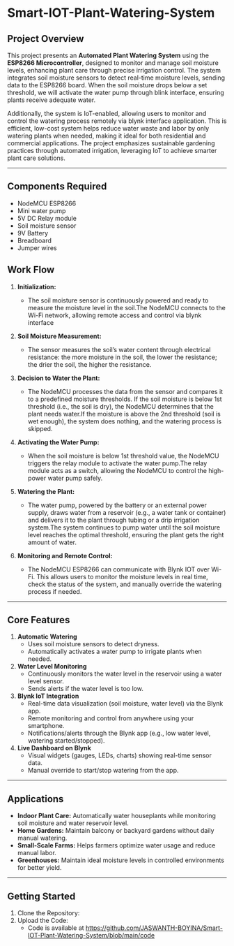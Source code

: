 # Smart-IOT-Plant-Watering-System

## Project Overview

This project presents an **Automated Plant Watering System** using the **ESP8266 Microcontroller**, designed to monitor and manage soil moisture levels, enhancing plant care through precise irrigation control. The system integrates soil moisture sensors to detect real-time moisture levels, sending data to the ESP8266 board. When the soil moisture drops below a set threshold, we will activate the water pump through blink interface, ensuring plants receive adequate water.

Additionally, the system is IoT-enabled, allowing users to monitor and control the watering process remotely via blynk interface application. This is efficient, low-cost system helps reduce water waste and labor by only watering plants when needed, making it ideal for both residential and commercial applications. The project emphasizes sustainable gardening practices through automated irrigation, leveraging IoT to achieve smarter plant care solutions.
___
## Components Required

- NodeMCU ESP8266
- Mini water pump
-	5V DC Relay module
-	Soil moisture sensor
-	9V Battery
-	Breadboard
-	Jumper wires

## Work Flow
1. **Initialization:**
    - The soil moisture sensor is continuously powered and ready to measure the moisture level in the soil.The NodeMCU connects to the Wi-Fi network, allowing remote access and control via blynk interface

2. **Soil Moisture Measurement:**
    - The sensor measures the soil’s water content through electrical resistance: the more moisture in the soil, the lower the resistance; the drier the soil, the higher the resistance.

3. **Decision to Water the Plant:**
    - The NodeMCU processes the data from the sensor and compares it to a predefined moisture thresholds. If the soil moisture is below 1st threshold (i.e., the soil is dry), the NodeMCU determines that the plant needs water.If the moisture is above the 2nd threshold (soil is wet enough), the system does nothing, and the watering process is skipped.

4. **Activating the Water Pump:**
    - When the soil moisture is below 1st threshold value, the NodeMCU triggers the relay module to activate the water pump.The relay module acts as a switch, allowing the NodeMCU to control the high-power water pump safely.

5. **Watering the Plant:**
    - The water pump, powered by the battery or an external power supply, draws water from a reservoir (e.g., a water tank or container) and delivers it to the plant through tubing or a drip irrigation system.The system continues to pump water until the soil moisture level reaches the optimal threshold, ensuring the plant gets the right amount of water.

6. **Monitoring and Remote Control:**
    - The NodeMCU ESP8266 can communicate with Blynk IOT over Wi-Fi. This allows users to monitor the moisture levels in real time, check the status of the system, and manually override the watering process if needed.

____
## Core Features
1. **Automatic Watering**
    - Uses soil moisture sensors to detect dryness.
    - Automatically activates a water pump to irrigate plants when needed.
2. **Water Level Monitoring**
    - Continuously monitors the water level in the reservoir using a water level sensor.
    - Sends alerts if the water level is too low.
3. **Blynk IoT Integration**
    - Real-time data visualization (soil moisture, water level) via the Blynk app.
    - Remote monitoring and control from anywhere using your smartphone.
    - Notifications/alerts through the Blynk app (e.g., low water level, watering started/stopped).
4. **Live Dashboard on Blynk**
    - Visual widgets (gauges, LEDs, charts) showing real-time sensor data.
    - Manual override to start/stop watering from the app.
____

## Applications
  - **Indoor Plant Care:** Automatically water houseplants while monitoring soil moisture and water reservoir level.
  - **Home Gardens:** Maintain balcony or backyard gardens without daily manual watering.
  - **Small-Scale Farms:** Helps farmers optimize water usage and reduce manual labor.
  - **Greenhouses:** Maintain ideal moisture levels in controlled environments for better yield.
___

## Getting Started
1. Clone the Repository:
2. Upload the Code:
   - Code is available at https://github.com/JASWANTH-BOYINA/Smart-IOT-Plant-Watering-System/blob/main/code





